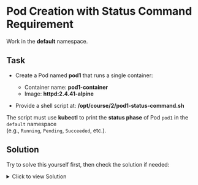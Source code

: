 # Pod Creation with Status Command Requirement

Work in the **default** namespace.

## Task

- Create a Pod named **pod1** that runs a single container:
  - Container name: **pod1-container**
  - Image: **httpd:2.4.41-alpine**

- Provide a shell script at: **/opt/course/2/pod1-status-command.sh**

The script must use **kubectl** to print the **status phase** of Pod `pod1` in the `default` namespace  
(e.g., `Running`, `Pending`, `Succeeded`, etc.).



## Solution

Try to solve this yourself first, then check the solution if needed:

<details>
<summary>Click to view Solution</summary>


```yaml
apiVersion: v1
kind: Pod
metadata:
  name: pod1
  namespace: default
spec:
  containers:
  - name: pod1-container
    image: httpd:2.4.41-alpine
```

```bash
echo "kubectl get pod pod1 -n default -o jsonpath='{.status.phase}'" > /opt/course/2/pod1-status-command.sh
```
</details>
